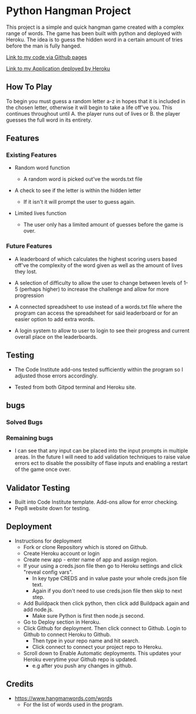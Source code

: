 # Python Hangman Project
This project is a simple and quick hangman game created with a complex range of words. 
The game has been built with python and deployed with Heroku. 
The idea is to guess the hidden word in a certain amount of tries before the man is fully hanged.

[Link to my code via Github pages](https://github.com/J-cw/python-hangman)

[Link to my Application deployed by Heroku](https://python-hangman-jacob.herokuapp.com/)


## How To Play
To begin you must guess a random letter a-z in hopes that it is included in the chosen letter, otherwise it will begin to take a life off've you. This continues throughout until A. the player runs out of lives or B. the player guesses the full word in its entirety.

## Features
### Existing Features
* Random word function
    * A random word is picked out've the words.txt file

* A check to see if the letter is within the hidden letter
    * If it isn't it will prompt the user to guess again.

* Limited lives function
    * The user only has a limited amount of guesses before the game is over.



### Future Features
* A leaderboard of which calculates the highest scoring users based off've the complexity of the word given as well as the amount of lives they lost.

* A selection of difficulty to allow the user to change between levels of 1-5 (perhaps higher) to increase the challenge and allow for more progression

* A connected spreadsheet to use instead of a words.txt file where the program can access the spreadsheet for said leaderboard or for an easier option to add extra words.

* A login system to allow to user to login to see their progress and current overall place on the leaderboards.


## Testing
* The Code Institute add-ons tested sufficiently within the program so I adjusted those errors accordingly.

* Tested from both Gitpod terminal and Heroku site. 


## bugs
### Solved Bugs
### Remaining bugs
* I can see that any input can be placed into the input prompts in multiple areas. In the future I will need to add validation techniques to raise value errors ect to disable the possibilty of flase inputs and enabling a restart of the game once over.
## Validator Testing
* Built into Code Institute template. Add-ons allow for error checking.
* Pep8 website down for testing.
## Deployment
* Instructions for deployment
    * Fork or clone Repository which is stored on Github.
    * Create Heroku account or login
    * Create new app - enter name of app and assign region.
    * If your using a creds.json file then go to Heroku settings and click "reveal config vars". 
        * In key type CREDS and in value paste your whole creds.json file text.
        * Again if you don't need to use creds.json file then skip to next step.
    * Add Buildpack then click python, then click add Buildpack again and add node.js. 
        * Make sure Python is first then node.js second.
    * Go to Deploy section in Heroku.
    * Click Github for deployment. Then click connect to Github. Login to Github to connect Heroku to Github.
        * Then type in your repo name and hit search.
        * Click connect to connect your project repo to Heroku.
    * Scroll down to Enable Automatic deployments. This updates your Heroku everytime your Github repo is updated.
        * e.g after you push any changes in github.


## Credits
* https://www.hangmanwords.com/words 
    * For the list of words used in the program.
